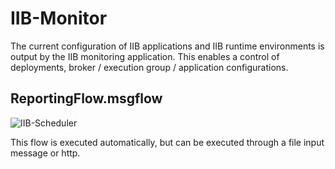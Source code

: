 # IIB-Monitor

The current configuration of IIB applications and IIB runtime environments is output by the IIB monitoring application. This enables a control of deployments, broker / execution group / application configurations.

## ReportingFlow.msgflow

![IIB-Scheduler](https://raw.githubusercontent.com/rockitconsulting/integration-platform/master/IIB-Monitor/IIB-Monitor/docs/img/Monitor.PNG?raw=true)

This flow is executed automatically, but can be executed through a file input message or http.